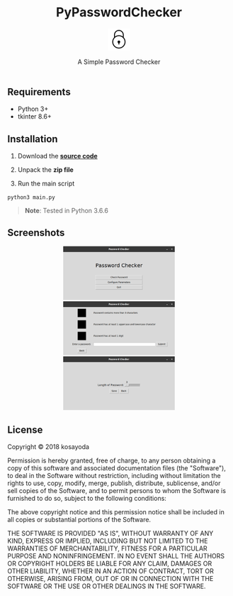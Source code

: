 <h1 align="center">PyPasswordChecker</h1>
<p align="center">
    <img width="10%" src="logo.png">
</p>
<p align="center">
A Simple Password Checker<br><br>
</p>

## Requirements

* Python 3+
* tkinter 8.6+

## Installation

1. Download the **[source code](https://github.com/kosayoda/PyPasswordChecker/releases)**

2. Unpack the **zip file**

3. Run the main script
  ```
  python3 main.py
  ```
  > **Note**: Tested in Python 3.6.6

## Screenshots

<p align="center">
    <img width="50%" src="docs/screens/menu.png">
    <img width="50%" src="docs/screens/main.png">
    <img width="50%" src="docs/screens/settings.png">
</p>

## License

Copyright © 2018 kosayoda

Permission is hereby granted, free of charge, to any person obtaining a copy
of this software and associated documentation files (the "Software"), to deal
in the Software without restriction, including without limitation the rights
to use, copy, modify, merge, publish, distribute, sublicense, and/or sell
copies of the Software, and to permit persons to whom the Software is
furnished to do so, subject to the following conditions:

The above copyright notice and this permission notice shall be included in
all copies or substantial portions of the Software.

THE SOFTWARE IS PROVIDED "AS IS", WITHOUT WARRANTY OF ANY KIND, EXPRESS OR
IMPLIED, INCLUDING BUT NOT LIMITED TO THE WARRANTIES OF MERCHANTABILITY,
FITNESS FOR A PARTICULAR PURPOSE AND NONINFRINGEMENT.  IN NO EVENT SHALL THE
AUTHORS OR COPYRIGHT HOLDERS BE LIABLE FOR ANY CLAIM, DAMAGES OR OTHER
LIABILITY, WHETHER IN AN ACTION OF CONTRACT, TORT OR OTHERWISE, ARISING FROM,
OUT OF OR IN CONNECTION WITH THE SOFTWARE OR THE USE OR OTHER DEALINGS IN
THE SOFTWARE.
